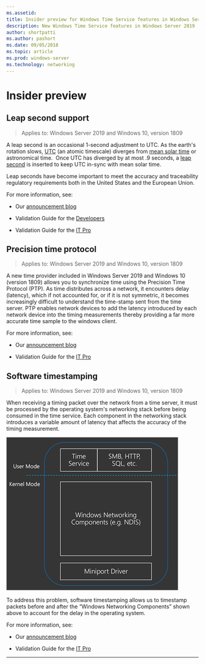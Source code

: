 ```yaml
---
ms.assetid: 
title: Insider preview for Windows Time Service features in Windows Server 2019
description: New Windows Time Service features in Windows Server 2019
author: shortpatti
ms.author: pashort
ms.date: 09/05/2018
ms.topic: article
ms.prod: windows-server
ms.technology: networking
---
```


# Insider preview 


## Leap second support


>Applies to: Windows Server 2019 and Windows 10, version 1809

A leap second is an occasional 1-second adjustment to UTC. As the earth's rotation slows, [UTC](https://en.wikipedia.org/wiki/Coordinated_Universal_Time) (an atomic timescale) diverges from [mean solar time](https://en.wikipedia.org/wiki/Solar_time#Mean_solar_time) or astronomical time.  Once UTC has diverged by at most .9 seconds, a [leap second](https://en.wikipedia.org/wiki/Leap_second) is inserted to keep UTC in-sync with mean solar time.

Leap seconds have become important to meet the accuracy and traceability regulatory requirements both in the United States and the European Union.

For more information, see:

-  Our [announcement blog](https://blogs.technet.microsoft.com/networking/2018/07/18/top10-ws2019-hatime/)

-  Validation Guide for the [Developers](https://aka.ms/Dev-LeapSecond)

-  Validation Guide for the [IT Pro](https://aka.ms/ITPro-LeapSecond)


## Precision time protocol

>Applies to: Windows Server 2019 and Windows 10, version 1809

A new time provider included in Windows Server 2019 and Windows 10 (version 1809) allows you to synchronize time using the Precision Time Protocol (PTP). As time distributes across a network, it encounters delay (latency), which if not accounted for, or if it is not symmetric, it becomes increasingly difficult to understand the time-stamp sent from the time server. PTP enables network devices to add the latency introduced by each network device into the timing measurements thereby providing a far more accurate time sample to the windows client.

For more information, see:

-  Our [announcement blog](https://blogs.technet.microsoft.com/networking/2018/07/18/top10-ws2019-hatime/)

-  Validation Guide for the [IT Pro](https://aka.ms/PTPValidation)


## Software timestamping

>Applies to: Windows Server 2019 and Windows 10, version 1809

When receiving a timing packet over the network from a time server, it must be processed by the operating system's networking stack before being consumed in the time service. Each component in the networking stack introduces a variable amount of latency that affects the accuracy of the timing measurement.

![software timestamping](../media/Windows-Time-Service/software-timestamping.png)

To address this problem, software timestamping allows us to timestamp packets before and after the “Windows Networking Components” shown above to account for the delay in the operating system.

For more information, see:

-  Our [announcement blog](https://blogs.technet.microsoft.com/networking/2018/07/18/top10-ws2019-hatime/)

-  Validation Guide for the [IT Pro](https://github.com/Microsoft/SDN/blob/master/FeatureGuide/Validation%20Guide%20-%20RS5%20-%20Software%20Timestamping.docx)



---